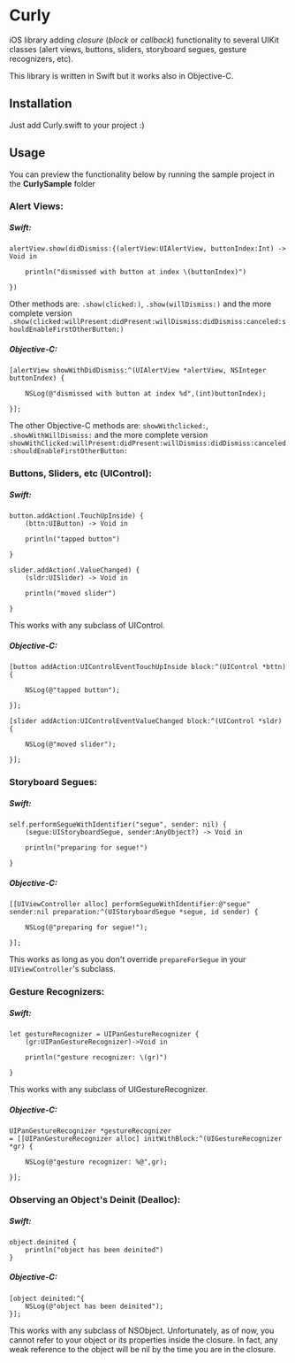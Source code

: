 Curly
=====

iOS library adding *closure* (*block* or *callback*) functionality to several UIKit classes (alert views, buttons, sliders, storyboard segues, gesture recognizers, etc).

This library is written in Swift but it works also in Objective-C.

Installation
------------

Just add Curly.swift to your project :)

Usage
-----

You can preview the functionality below by running the sample project in the **CurlySample** folder

### Alert Views: ###

##### Swift: #####
```
alertView.show(didDismiss:{(alertView:UIAlertView, buttonIndex:Int) -> Void in

    println("dismissed with button at index \(buttonIndex)")
            
})
```
Other methods are: `.show(clicked:)`, `.show(willDismiss:)` and the more complete version `.show(clicked:willPresent:didPresent:willDismiss:didDismiss:canceled:shouldEnableFirstOtherButton:)`

##### Objective-C: #####
```
[alertView showWithDidDismiss:^(UIAlertView *alertView, NSInteger buttonIndex) {

    NSLog(@"dismissed with button at index %d",(int)buttonIndex);
    
}];
```

The other Objective-C methods are: `showWithclicked:`, `.showWithWillDismiss:` and the more complete version `showWithClicked:willPresent:didPresent:willDismiss:didDismiss:canceled:shouldEnableFirstOtherButton:`

### Buttons, Sliders, etc (UIControl): ###

##### Swift: #####

```
button.addAction(.TouchUpInside) {
    (bttn:UIButton) -> Void in
    
    println("tapped button")
            
}
```

```
slider.addAction(.ValueChanged) {
    (sldr:UISlider) -> Void in
    
    println("moved slider")
            
}
```

This works with any subclass of UIControl.

##### Objective-C: #####

```
[button addAction:UIControlEventTouchUpInside block:^(UIControl *bttn) {
                
    NSLog(@"tapped button");
                
}];
```

```
[slider addAction:UIControlEventValueChanged block:^(UIControl *sldr) {
                
    NSLog(@"moved slider");
                
}];
```

### Storyboard Segues: ###

##### Swift: #####

```
self.performSegueWithIdentifier("segue", sender: nil) {
    (segue:UIStoryboardSegue, sender:AnyObject?) -> Void in
            
    println("preparing for segue!")
            
}
```

##### Objective-C: #####

```
[[UIViewController alloc] performSegueWithIdentifier:@"segue" sender:nil preparation:^(UIStoryboardSegue *segue, id sender) {
                
    NSLog(@"preparing for segue!");
                
}];
```

This works as long as you don't override `prepareForSegue` in your `UIViewController`'s subclass.

### Gesture Recognizers: ###

##### Swift: #####

```
let gestureRecognizer = UIPanGestureRecognizer {
    (gr:UIPanGestureRecognizer)->Void in
                
    println("gesture recognizer: \(gr)")
    
}
```
This works with any subclass of UIGestureRecognizer.

##### Objective-C: #####

```
UIPanGestureRecognizer *gestureRecognizer
= [[UIPanGestureRecognizer alloc] initWithBlock:^(UIGestureRecognizer *gr) {
                
    NSLog(@"gesture recognizer: %@",gr);
                
}];
```

### Observing an Object's Deinit (Dealloc): ###

##### Swift: #####

```
object.deinited {
    println("object has been deinited")
}
```

##### Objective-C: #####

```
[object deinited:^{
    NSLog(@"object has been deinited");   
}];
```

This works with any subclass of NSObject. Unfortunately, as of now, you cannot refer to your object or its properties inside the closure. In fact, any weak reference to the object will be nil by the time you are in the closure.
